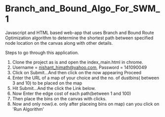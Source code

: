 # Branch_and_Bound_Algo_For_SWM_1
Javascript and HTML based web-app that uses Branch and Bound Route Optimization algorithm to determine the shortest path between specified node location on the canvas along with other details.

Steps to go through this application.

1. Clone the project as is and open the index_main.html in chrome.
2. Username = nishant_himath@yahoo.com, Password = 141090049
3. Click on Submit...And then click on the now appearing Proceed
4. Enter the URL of a map of your choice and the no. of dustbins( between 3 and 10) to be placed on the map
5. Hit Submit...And the click the Link below.
6. Now Enter the edge cost of each path(between 1 and 100)
7. Then place the bins on the canvas with clicks.
8. Now and only now(i.e. only after placeing bins on map) can you click on 'Run Algorithm'


